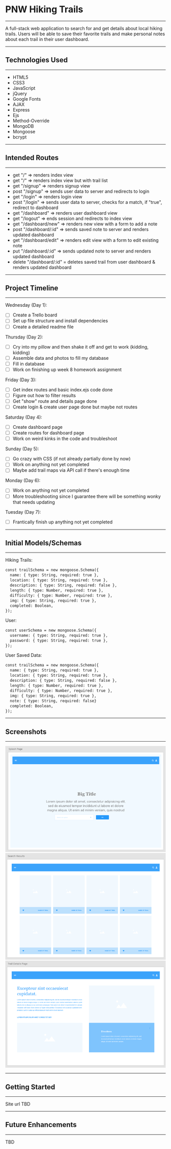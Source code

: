 
# PNW Hiking Trails

**************************************************

A full-stack web application to search for and get details about local hiking trails. Users will be able to save their favorite trails and make personal notes about each trail in their user dashboard.

**************************************************

## Technologies Used

**************************************************

- HTML5
- CSS3
- JavaScript
- jQuery
- Google Fonts
- AJAX
- Express
- Ejs
- Method-Override
- MongoDB
- Mongoose
- bcrypt

**************************************************

## Intended Routes

**************************************************

- get "/" => renders index view
- get "/" => renders index view but with trail list
- get "/signup" => renders signup view
- post "/signup" => sends user data to server and redirects to login
- get "/login" => renders login view
- post "/login" => sends user data to server, checks for a match, if "true", redirect to dashboard
- get "/dashboard" => renders user dashboard view
- get "/logout" => ends session and redirects to index view
- get "/dashboard/new" => renders new view with a form to add a note
- post "/dashboard/:id" => sends saved note to server and renders updated dashboard
- get "/dashboard/edit" => renders edit view with a form to edit existing note
- put "/dashboard/:id" => sends updated note to server and renders updated dashboard
- delete "/dashboard/:id" = deletes saved trail from user dashboard & renders updated dashboard

**************************************************

## Project Timeline

**************************************************

Wednesday (Day 1):
- [ ] Create a Trello board
- [ ] Set up file structure and install dependencies
- [ ] Create a detailed readme file

Thursday (Day 2):
- [ ] Cry into my pillow and then shake it off and get to work (kidding, kidding)
- [ ] Assemble data and photos to fill my database
- [ ] Fill in database
- [ ] Work on finishing up week 8 homework assignment

Friday (Day 3):
- [ ] Get index routes and basic index.ejs code done
- [ ] Figure out how to filter results
- [ ] Get "show" route and details page done
- [ ] Create login & create user page done but maybe not routes

Saturday (Day 4):
- [ ] Create dashboard page
- [ ] Create routes for dashboard page
- [ ] Work on weird kinks in the code and troubleshoot

Sunday (Day 5):
- [ ] Go crazy with CSS (if not already partially done by now)
- [ ] Work on anything not yet completed
- [ ] Maybe add trail maps via API call if there's enough time

Monday (Day 6):
- [ ] Work on anything not yet completed
- [ ] More troubleshooting since I guarantee there will be something wonky that needs updating

Tuesday (Day 7):
- [ ] Frantically finish up anything not yet completed

**************************************************

## Initial Models/Schemas

**************************************************

Hiking Trails:
```
const trailSchema = new mongoose.Schema({
  name: { type: String, required: true },
  location: { type: String, required: true },
  description: { type: String, required: false },
  length: { type: Number, required: true },
  difficulty: { type: Number, required: true },
  img: { type: String, required: true },
  completed: Boolean,
});
```

User:
```
const userSchema = new mongoose.Schema({
  username: { type: String, required: true },
  password: { type: String, required: true },
});
```

User Saved Data:
```
const trailSchema = new mongoose.Schema({
  name: { type: String, required: true },
  location: { type: String, required: true },
  description: { type: String, required: false },
  length: { type: Number, required: true },
  difficulty: { type: Number, required: true },
  img: { type: String, required: true },
  note: { type: String, required: false}
  completed: Boolean,
});
```

**************************************************

## Screenshots

**************************************************

![PNW Hiking Trails Main App](/public/images/screenshots/main.png)
![PNW Hiking Trails Search Results](/public/images/screenshots/searchResults.png)
![PNW Hiking Trails Detail](/public/images/screenshots/details.png)

**************************************************

## Getting Started

**************************************************

Site url TBD

**************************************************

## Future Enhancements

**************************************************

TBD